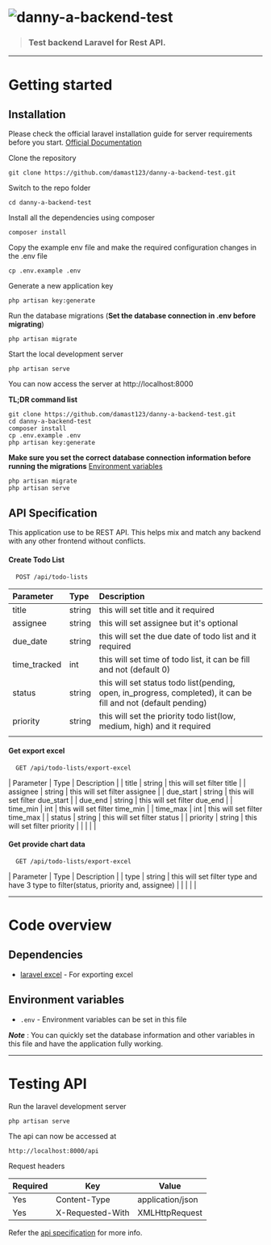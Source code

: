 # ![danny-a-backend-test](logo.png)

> ### Test backend Laravel for Rest API.

----------

# Getting started

## Installation

Please check the official laravel installation guide for server requirements before you start. [Official Documentation](https://laravel.com/docs/12.x/installation)

Clone the repository

    git clone https://github.com/damast123/danny-a-backend-test.git

Switch to the repo folder

    cd danny-a-backend-test

Install all the dependencies using composer

    composer install

Copy the example env file and make the required configuration changes in the .env file

    cp .env.example .env

Generate a new application key

    php artisan key:generate

Run the database migrations (**Set the database connection in .env before migrating**)

    php artisan migrate

Start the local development server

    php artisan serve

You can now access the server at http://localhost:8000

**TL;DR command list**

    git clone https://github.com/damast123/danny-a-backend-test.git
    cd danny-a-backend-test
    composer install
    cp .env.example .env
    php artisan key:generate
    
**Make sure you set the correct database connection information before running the migrations** [Environment variables](#environment-variables)

    php artisan migrate
    php artisan serve

## API Specification

This application use to be REST API. This helps mix and match any backend with any other frontend without conflicts.

#### Create Todo List

```http
  POST /api/todo-lists
```

| Parameter | Type     | Description                |
| :-------- | :------- | :------------------------- |
| title | string | this will set title and it required |
| assignee | string | this will set assignee but it's optional |
| due_date | string | this will set the due date of todo list and it required |
| time_tracked | int | this will set time of todo list, it can be fill and not (default 0) |
| status | string | this will set status todo list(pending, open, in_progress, completed), it can be fill and not (default pending) |
| priority | string | this will set the priority todo list(low, medium, high) and it required |
| |  |  |

#### Get export excel

```http
  GET /api/todo-lists/export-excel
```
| Parameter | Type     | Description                |
| title | string | this will set filter title |
| assignee | string | this will set filter assignee |
| due_start | string | this will set filter due_start |
| due_end | string | this will set filter due_end |
| time_min | int | this will set filter time_min |
| time_max | int | this will set filter time_max |
| status | string | this will set filter status |
| priority | string | this will set filter priority |
| |  |  |

#### Get provide chart data

```http
  GET /api/todo-lists/export-excel
```
| Parameter | Type     | Description                |
| type | string | this will set filter type and have 3 type to filter(status, priority and, assignee) |
| |  |  |

----------

# Code overview

## Dependencies

- [laravel excel](https://docs.laravel-excel.com/3.1/getting-started/installation.html) - For exporting excel

## Environment variables

- `.env` - Environment variables can be set in this file

***Note*** : You can quickly set the database information and other variables in this file and have the application fully working.

----------

# Testing API

Run the laravel development server

    php artisan serve

The api can now be accessed at

    http://localhost:8000/api

Request headers

| **Required** 	| **Key**              	| **Value**            	|
|----------	|------------------	|------------------	|
| Yes      	| Content-Type     	| application/json 	|
| Yes      	| X-Requested-With 	| XMLHttpRequest   	|

Refer the [api specification](#api-specification) for more info.

